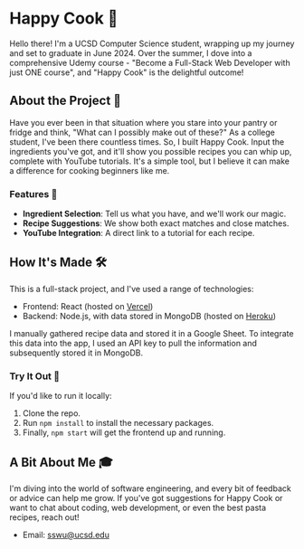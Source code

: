 # Happy Cook 🥘

Hello there! I'm a UCSD Computer Science student, wrapping up my journey and set to graduate in June 2024. Over the summer, I dove into a comprehensive Udemy course - "Become a Full-Stack Web Developer with just ONE course", and "Happy Cook" is the delightful outcome!

## About the Project 📖

Have you ever been in that situation where you stare into your pantry or fridge and think, "What can I possibly make out of these?" As a college student, I've been there countless times. So, I built Happy Cook. Input the ingredients you've got, and it'll show you possible recipes you can whip up, complete with YouTube tutorials. It's a simple tool, but I believe it can make a difference for cooking beginners like me.

### Features 🌟

- **Ingredient Selection**: Tell us what you have, and we'll work our magic.
- **Recipe Suggestions**: We show both exact matches and close matches.
- **YouTube Integration**: A direct link to a tutorial for each recipe.

## How It's Made 🛠️

This is a full-stack project, and I've used a range of technologies:
- Frontend: React (hosted on [Vercel](https://happycook.vercel.app/))
- Backend: Node.js, with data stored in MongoDB (hosted on [Heroku](https://happycook-5197df735e63.herokuapp.com/))

I manually gathered recipe data and stored it in a Google Sheet. To integrate this data into the app, I used an API key to pull the information and subsequently stored it in MongoDB.

### Try It Out 🚀

If you'd like to run it locally:

1. Clone the repo.
2. Run `npm install` to install the necessary packages.
3. Finally, `npm start` will get the frontend up and running.

## A Bit About Me 🎓

I'm diving into the world of software engineering, and every bit of feedback or advice can help me grow. If you've got suggestions for Happy Cook or want to chat about coding, web development, or even the best pasta recipes, reach out!
- Email: sswu@ucsd.edu
